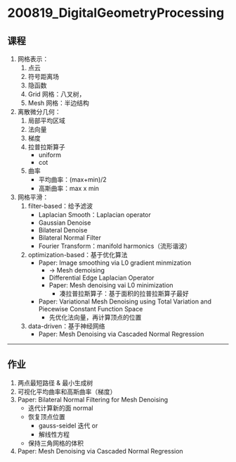 # 200819_DigitalGeometryProcessing

## 课程

1. 网格表示：
	1. 点云
	2. 符号距离场
	4. 隐函数
	5. Grid 网格：八叉树，
	5. Mesh 网格：半边结构
2. 离散微分几何：
	1. 局部平均区域
	2. 法向量
	3. 梯度
	4. 拉普拉斯算子
		- uniform
		- cot
	5. 曲率
		- 平均曲率：(max+min)/2
		- 高斯曲率：max x min
3. 网格平滑：
	1. filter-based：给予滤波
		- Laplacian Smooth：Laplacian operator
		- Gaussian Denoise
		- Bilateral Denoise
		- Bilateral Normal Filter
		- Fourier Transform：manifold harmonics（流形谐波）
	2. optimization-based：基于优化算法
		- Paper: Image smoothing via L0 gradient minmization
			- -> Mesh demoising
			- Differential Edge Laplacian Operator
			- Paper: Mesh denoising vai L0 minimization
				- 凑拉普拉斯算子：基于面积的拉普拉斯算子最好
		- Paper: Variational Mesh Denoising using Total Variation and Piecewise Constant Function Space
			- 先优化法向量，再计算顶点的位置
	3. data-driven：基于神经网络
		- Paper: Mesh Denoising via Cascaded Normal Regression

---

## 作业

1. 两点最短路径 & 最小生成树
2. 可视化平均曲率和高斯曲率（梯度）
3. Paper: Bilateral Normal Filtering for Mesh Denoising
	- 迭代计算新的面 normal
	- 恢复顶点位置
		- gauss-seidel 迭代 or
		- 解线性方程
	- 保持三角网格的体积
14. Paper: Mesh Denoising via Cascaded Normal Regression












